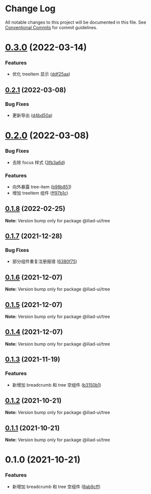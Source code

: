# Change Log

All notable changes to this project will be documented in this file.
See [Conventional Commits](https://conventionalcommits.org) for commit guidelines.

# [0.3.0](https://github.com/gaoding-inc/iliad-ui/compare/@iliad-ui/tree@0.2.1...@iliad-ui/tree@0.3.0) (2022-03-14)

### Features

-   优化 treeItem 显示 ([ddf25aa](https://github.com/gaoding-inc/iliad-ui/commit/ddf25aa6d011d10d8ef689d429666799839eee2c))

## [0.2.1](https://github.com/gaoding-inc/iliad-ui/compare/@iliad-ui/tree@0.2.0...@iliad-ui/tree@0.2.1) (2022-03-08)

### Bug Fixes

-   更新导出 ([d4bd50a](https://github.com/gaoding-inc/iliad-ui/commit/d4bd50ac3e6588769332219493f1fa360849452d))

# [0.2.0](https://github.com/gaoding-inc/iliad-ui/compare/@iliad-ui/tree@0.1.8...@iliad-ui/tree@0.2.0) (2022-03-08)

### Bug Fixes

-   去除 focus 样式 ([3fb3a6d](https://github.com/gaoding-inc/iliad-ui/commit/3fb3a6dbcea5401abbd51a56617c677a98a162b3))

### Features

-   向外暴露 tree-item ([b98b851](https://github.com/gaoding-inc/iliad-ui/commit/b98b851c6cbb5076c92d26ff1a2c141d0d5eaec2))
-   增加 treeItem 组件 ([ff97b1c](https://github.com/gaoding-inc/iliad-ui/commit/ff97b1cd7c2cc8f2f375686efa9b22bf78df935f))

## [0.1.8](https://github.com/gaoding-inc/iliad-ui/compare/@iliad-ui/tree@0.1.7...@iliad-ui/tree@0.1.8) (2022-02-25)

**Note:** Version bump only for package @iliad-ui/tree

## [0.1.7](https://github.com/gaoding-inc/iliad-ui/compare/@iliad-ui/tree@0.1.6...@iliad-ui/tree@0.1.7) (2021-12-28)

### Bug Fixes

-   部分组件重复注册报错 ([6380f75](https://github.com/gaoding-inc/iliad-ui/commit/6380f7567a4929cfd10105e3252d25600f19173b))

## [0.1.6](https://github.com/gaoding-inc/iliad-ui/compare/@iliad-ui/tree@0.1.5...@iliad-ui/tree@0.1.6) (2021-12-07)

**Note:** Version bump only for package @iliad-ui/tree

## [0.1.5](https://github.com/gaoding-inc/iliad-ui/compare/@iliad-ui/tree@0.1.4...@iliad-ui/tree@0.1.5) (2021-12-07)

**Note:** Version bump only for package @iliad-ui/tree

## [0.1.4](https://github.com/gaoding-inc/iliad-ui/compare/@iliad-ui/tree@0.1.3...@iliad-ui/tree@0.1.4) (2021-12-07)

**Note:** Version bump only for package @iliad-ui/tree

## [0.1.3](https://github.com/gaoding-inc/iliad-ui/compare/@iliad-ui/tree@0.1.2...@iliad-ui/tree@0.1.3) (2021-11-19)

### Features

-   新增加 breadcrumb 和 tree 空组件 ([b3150b1](https://github.com/gaoding-inc/iliad-ui/commit/b3150b12bc271404d08b4e46d068568df68444d2))

## [0.1.2](https://github.com/gaoding-inc/iliad-ui/compare/@iliad-ui/tree@0.1.1...@iliad-ui/tree@0.1.2) (2021-10-21)

**Note:** Version bump only for package @iliad-ui/tree

## [0.1.1](https://github.com/gaoding-inc/iliad-ui/compare/@iliad-ui/tree@0.1.0...@iliad-ui/tree@0.1.1) (2021-10-21)

**Note:** Version bump only for package @iliad-ui/tree

# 0.1.0 (2021-10-21)

### Features

-   新增加 breadcrumb 和 tree 空组件 ([8ab9cff](https://github.com/gaoding-inc/iliad-ui/commit/8ab9cff9b5efd0b792bafea53723122a67f77017))
